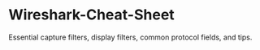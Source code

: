# Wireshark-Cheat-Sheet
 Essential capture filters, display filters, common protocol fields, and tips.
